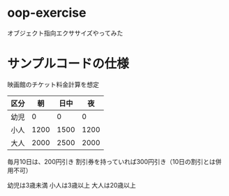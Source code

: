 # oop-exercise
オブジェクト指向エクササイズやってみた

# サンプルコードの仕様

映画館のチケット料金計算を想定

| 区分 | 朝 | 日中 | 夜 |
| --- | --- | --- | --- |
| 幼児 | 0 | 0 | 0 |
| 小人 | 1200 | 1500 | 1200 |
| 大人 | 2000 | 2500 | 2000 |

毎月10日は、200円引き
割引券を持っていれば300円引き（10日の割引とは併用不可）

幼児は3歳未満
小人は3歳以上
大人は20歳以上